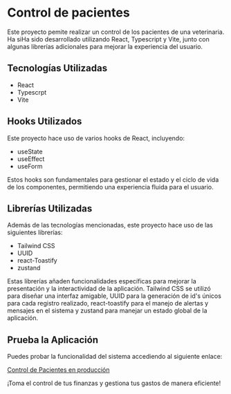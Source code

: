 # Control de pacientes

Este proyecto pemite realizar un control de los pacientes de una veterinaria. Ha siHa sido desarrollado utilizando React, Typescript y Vite, junto con algunas librerías adicionales para mejorar la experiencia del usuario. 

## Tecnologías Utilizadas

- React
- Typescrpt
- Vite

## Hooks Utilizados

Este proyecto hace uso de varios hooks de React, incluyendo:

- useState
- useEffect
- useForm

Estos hooks son fundamentales para gestionar el estado y el ciclo de vida de los componentes, permitiendo una experiencia fluida para el usuario.

## Librerías Utilizadas

Además de las tecnologías mencionadas, este proyecto hace uso de las siguientes librerías:

- Tailwind CSS
- UUID
- react-Toastify
- zustand

Estas librerías añaden funcionalidades específicas para mejorar la presentación y la interactividad de la aplicación.
Tailwind CSS se utilizó para diseñar una interfaz amigable, UUID para la generación de id's únicos para cada registro realizado, react-toastify para el manejo de alertas y mensajes en el sistema y zustand para manejar un estado global de la aplicación.

## Prueba la Aplicación

Puedes probar la funcionalidad del sistema accediendo al siguiente enlace:

[Control de Pacientes en producción](https://veterinaria-zustand-danielbriseno.netlify.app/)

¡Toma el control de tus finanzas y gestiona tus gastos de manera eficiente!

